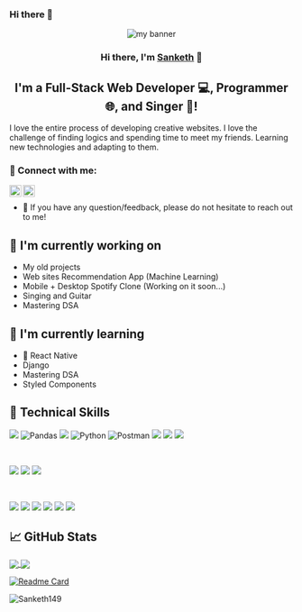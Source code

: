 ### Hi there 👋

<!--
**Sanketh149/Sanketh149** is a ✨ _special_ ✨ repository because its `README.md` (this file) appears on your GitHub profile.

Here are some ideas to get you started:

- 🔭 I’m currently working on ...
- 🌱 I’m currently learning ...
- 👯 I’m looking to collaborate on ...
- 🤔 I’m looking for help with ...
- 💬 Ask me about ...
- 📫 How to reach me: ...
- 😄 Pronouns: ...
- ⚡ Fun fact: ...
-->
<p align="center">

<img src="https://user-images.githubusercontent.com/89764074/152376257-3a7aa6e9-8b84-4c1d-a999-698e9fe331ef.png" alt="my banner">

</p>

<h3 align="center">
Hi there, I'm <a href="https://sanketh-portfolio.netlify.app/" target="_blank" rel="noreferrer">Sanketh</a> 👋
</h3>

<h2 align="center">
I'm a Full-Stack Web Developer 💻, Programmer 🌐, and Singer 🎤!
</h2>

I love the entire process of developing creative websites. I love the challenge of finding logics and spending time to meet my friends. Learning new technologies and adapting to them.

### 🤝 Connect with me:

<a href="https://www.linkedin.com/in/kistappagari-sanketh-kumar-3b5676216/"><img align="left" src="https://raw.githubusercontent.com/yushi1007/yushi1007/main/images/linkedin.svg" alt="Sanketh | LinkedIn" width="21px"/></a>
<a href="https://www.instagram.com/sanketh_kumar_123/?utm_medium=copy_link"><img align="left" src="https://raw.githubusercontent.com/yushi1007/yushi1007/main/images/instagram.svg" alt="Sanketh | Instagram" width="21px"/></a>
</br>

- 💬 If you have any question/feedback, please do not hesitate to reach out to me!

## 🔭 I'm currently working on

- My old projects
- Web sites Recommendation App (Machine Learning)
- Mobile + Desktop Spotify Clone (Working on it soon...)
- Singing and Guitar
- Mastering DSA

## 🌱 I'm currently learning

- 📱 React Native
- Django
- Mastering DSA
- Styled Components

## 💼 Technical Skills

![](https://img.shields.io/badge/Code-React-informational?style=flat&logo=react&color=61DAFB)
![Pandas](https://img.shields.io/badge/pandas-%23150458.svg?style=for-the-badge&logo=pandas&logoColor=white)
![](https://img.shields.io/badge/Code-JavaScript-informational?style=flat&logo=JavaScript&color=F7DF1E)
![Python](https://img.shields.io/badge/python-3670A0?style=for-the-badge&logo=python&logoColor=ffdd54)
![Postman](https://img.shields.io/badge/Postman-FF6C37?style=for-the-badge&logo=postman&logoColor=white)
![](https://img.shields.io/badge/Code-HTML5-informational?style=flat&logo=HTML5&color=E34F26)
![](https://img.shields.io/badge/Code-PostgreSQL-informational?style=flat&logo=PostgreSQL&color=336791)
![](https://img.shields.io/badge/Code-SQLite-informational?style=flat&logo=SQLite&color=003B57)

</br>

![](https://img.shields.io/badge/Style-Bootstrap-informational?style=flat&logo=Bootstrap&color=7952B3)
![](https://img.shields.io/badge/Style-CSS3-informational?style=flat&logo=CSS3&color=1572B6)
![](https://img.shields.io/badge/Style-styled--components-informational?style=flat&logo=styled-components&color=DB7093)

</br>

![](https://img.shields.io/badge/Tools-Figma-informational?style=flat&logo=Figma&color=F24E1E)
![](https://img.shields.io/badge/Tools-NPM-informational?style=flat&logo=NPM&color=CB3837)
![](https://img.shields.io/badge/Tools-Heroku-informational?style=flat&logo=Heroku&color=430098)
![](https://img.shields.io/badge/Tools-Netlify-informational?style=flat&logo=netlify&color=00C7B7)
![](https://img.shields.io/badge/Tools-Git-informational?style=flat&logo=Git&color=F05032)
![](https://img.shields.io/badge/Tools-GitHub-informational?style=flat&logo=GitHub&color=181717)

## 📈 GitHub Stats

<a href="https://github.com/Sanketh149/github-readme-stats">
  <img align="center" src="https://github-readme-stats.vercel.app/api?username=Sanketh149&theme=synthwave&show_icons=true" />
</a>
<a href="https://github.com/Sanketh149/top-langs">
  <img align="center" src="https://github-readme-stats.vercel.app/api/top-langs/?username=Sanketh149&layout=compact&show_icons=true" />
</a>

[![Readme Card](https://github-readme-stats.vercel.app/api/pin/?username=Sanketh149&show_owner=true&repo=personalwebie)](https://github.com/Sanketh149/personalwebie)

<p align="left"> <img src="https://komarev.com/ghpvc/?username=Sanketh149&label=Profile%20views&color=980eb4&style=plastic" alt="Sanketh149" /> </p>
